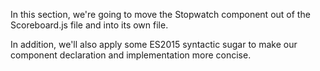 In this section, we're going to move the Stopwatch component out of the Scoreboard.js file and into its own file. 

In addition, we'll also apply some ES2015 syntactic sugar to make our component declaration and implementation more concise.
